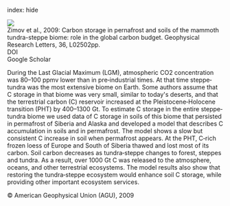 index: hide

<div class="Citation">
    <div class="Citation-thumb CitationThumb-linked"  data-href="https://doi.org/10.1029/2008gl036332">
      <img src="https://static.claimspace.cloud/climate-study-static/refs/thumbs/6/Zimov_et_al_2009-thumb.png" />
    </div>

  <div class="Citation-body">
    <div class="Citation-text">Zimov et al., 2009: Carbon storage in pernafrost and soils of the mammoth tundra-steppe biome: role in the global carbon budget. <span class="Article-journal">Geophysical Research Letters, </span><span class="Article-volume">36, </span>L02502pp.</div>
    <div class="Citation-links">
      <div class="CitationLink" data-href="https://doi.org/10.1029/2008gl036332">
        <div class="CitationLink-icon CitationLink-Doi"></div>
        <div class="CitationLink-text">DOI</div>
      </div>
      <div class="CitationLink" data-href="https://scholar.google.com/scholar?q=10.1029/2008gl036332">
        <div class="CitationLink-icon CitationLink-Scholar"></div>
        <div class="CitationLink-text">Google Scholar</div>
      </div>
    </div>
  </div>
</div>

During the Last Glacial Maximum (LGM), atmospheric CO2 concentration was 80–100 ppmv lower than in pre‐industrial times. At that time steppe‐tundra was the most extensive biome on Earth. Some authors assume that C storage in that biome was very small, similar to today's deserts, and that the terrestrial carbon (C) reservoir increased at the Pleistocene‐Holocene transition (PHT) by 400–1300 Gt. To estimate C storage in the entire steppe‐tundra biome we used data of C storage in soils of this biome that persisted in permafrost of Siberia and Alaska and developed a model that describes C accumulation in soils and in permafrost. The model shows a slow but consistent C increase in soil when permafrost appears. At the PHT, C‐rich frozen loess of Europe and South of Siberia thawed and lost most of its carbon. Soil carbon decreases as tundra‐steppe changes to forest, steppes and tundra. As a result, over 1000 Gt C was released to the atmosphere, oceans, and other terrestrial ecosystems. The model results also show that restoring the tundra‐steppe ecosystem would enhance soil C storage, while providing other important ecosystem services.

<div class="Citation-copy">
&copy; American Geophysical Union (AGU), 2009
</div>